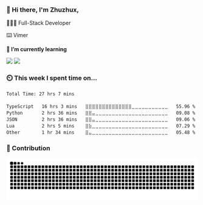<img align="right" width="40%" src="https://github-readme-stats.vercel.app/api/top-langs/?username=zhuzhux&layout=compact&theme=buefy&hide_border=true" alt="" />

### 👋 Hi there, I'm Zhuzhux,

👨🏻‍💻 Full-Stack Developer

⌨️ Vimer


**🌱 I’m currently learning**

<code><img src="https://img.shields.io/badge/typescript-black.svg?style=for-the-badge&logo=typescript"/></code>
<code><img src="https://img.shields.io/badge/-JavaScript-black?style=for-the-badge&logo=JavaScript"/></code>


### ⏲️ This week I spent time on...

<!--START_SECTION:waka-->

```txt
Total Time: 27 hrs 7 mins

TypeScript   16 hrs 3 mins   ⣿⣿⣿⣿⣿⣿⣿⣿⣿⣿⣿⣿⣿⣿⣀⣀⣀⣀⣀⣀⣀⣀⣀⣀⣀   55.96 %
Python       2 hrs 36 mins   ⣿⣿⣤⣀⣀⣀⣀⣀⣀⣀⣀⣀⣀⣀⣀⣀⣀⣀⣀⣀⣀⣀⣀⣀⣀   09.08 %
JSON         2 hrs 36 mins   ⣿⣿⣤⣀⣀⣀⣀⣀⣀⣀⣀⣀⣀⣀⣀⣀⣀⣀⣀⣀⣀⣀⣀⣀⣀   09.06 %
Lua          2 hrs 5 mins    ⣿⣷⣀⣀⣀⣀⣀⣀⣀⣀⣀⣀⣀⣀⣀⣀⣀⣀⣀⣀⣀⣀⣀⣀⣀   07.29 %
Other        1 hr 34 mins    ⣿⣤⣀⣀⣀⣀⣀⣀⣀⣀⣀⣀⣀⣀⣀⣀⣀⣀⣀⣀⣀⣀⣀⣀⣀   05.48 %
```

<!--END_SECTION:waka-->

### 🚀 Contribution
<picture>
  <source media="(prefers-color-scheme: dark)" srcset="./assets/contribution-snake-dark.svg" />
  <source media="(prefers-color-scheme: light)" srcset="./assets/contribution-snake.svg" />
  <img alt="github-snake" src="./assets/contribution-snake.svg" />
</picture>
